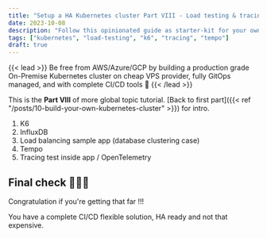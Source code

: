 ```yaml
---
title: "Setup a HA Kubernetes cluster Part VIII - Load testing & tracing"
date: 2023-10-08
description: "Follow this opinionated guide as starter-kit for your own Kubernetes platform..."
tags: ["kubernetes", "load-testing", "k6", "tracing", "tempo"]
draft: true
---
```


{{< lead >}}
Be free from AWS/Azure/GCP by building a production grade On-Premise Kubernetes cluster on cheap VPS provider, fully GitOps managed, and with complete CI/CD tools 🎉
{{< /lead >}}

This is the **Part VIII** of more global topic tutorial. [Back to first part]({{< ref "/posts/10-build-your-own-kubernetes-cluster" >}}) for intro.

1. K6
2. InfluxDB
3. Load balancing sample app (database clustering case)
4. Tempo
5. Tracing test inside app / OpenTelemetry

## Final check 🎊🏁🎊

Congratulation if you're getting that far !!!

You have a complete CI/CD flexible solution, HA ready and not that expensive.

